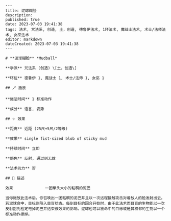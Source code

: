 
    ---
    title: 泥球糊脸
    description: 
    published: true
    date: 2023-07-03 19:41:38
    tags: 法术, 咒法系, 创造, 土，创造, 德鲁伊法术, 1环法术, 魔战士法术, 术士/法师法术, 女巫法术
    editor: markdown
    dateCreated: 2023-07-03 19:41:38
    ---

    # **泥球糊脸** *Mudball*

    **学派** 咒法系 (创造) \[土，创造\] 

    **环位** 德鲁伊 1, 魔战士 1, 术士/法师 1, 女巫 1

    ## 🪄 施放

    **施法时间** 1 标准动作

    **成分** 语言, 姿势

    ## ✨ 效果  

    **距离** 近距 (25尺+5尺/2等级) 

    **效果** single fist-sized blob of sticky mud 

    **持续时间** 立即 

    **豁免** 反射, 通过则无效

    **法术抗力** 否

    ## 📖 描述

    效果              一团拳头大小的粘稠的泥巴

    当你施放此法术后，你召唤出一团粘稠的泥巴并且以一次远程接触攻击对着敌人的脸发射出去。若泥球命中，目标则陷入目盲状态。每到目标的回合开始时，由于此法术而目盲的生物能以一次反射豁免检定甩掉泥巴并结束该效果的影响。泥球也可以被命中的目标或是其相邻的生物以一个标准动作擦掉。
    